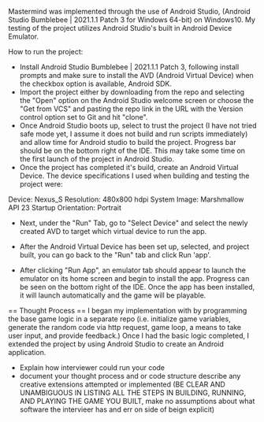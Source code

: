 Mastermind was implemented through the use of Android Studio, (Android Studio Bumblebee | 2021.1.1 Patch 3 for Windows 64-bit) on Windows10.
My testing of the project utilizes Android Studio's built in Android Device Emulator.

How to run the project:
- Install Android Studio Bumblebee | 2021.1.1 Patch 3, following install prompts and make sure to install the AVD (Android Virtual Device) when the checkbox option is available, Android SDK.
- Import the project either by downloading from the repo and selecting the "Open" option on the Android Studio welcome screen or choose the "Get from VCS" and pasting the repo link in the URL with the Version control option set to Git and hit "clone".
- Once Android Studio boots up, select to trust the project (I have not tried safe mode yet, I assume it does not build and run scripts immediately) and allow time for Android studio to build the project. Progress bar should be on the bottom right of the IDE. This may take some time on the first launch of the project in Android Studio.
- Once the project has completed it's build, create an Android Virtual Device. The device specifications I used when building and testing the project were:

Device: Nexus_S
Resolution: 480x800 hdpi
System Image: Marshmallow API 23
Startup Orientation: Portrait

- Next, under the "Run" Tab, go to "Select Device" and select the newly created AVD to target which virtual device to run the app.
- After the Android Virtual Device has been set up, selected, and project built, you can go back to the "Run" tab and click Run 'app'.

- After clicking "Run App", an emulator tab should appear to launch the emulator on its home screen and begin to install the app. Progress can be seen on the bottom right of the IDE. Once the app has been installed, it will launch automatically and the game will be playable.


== Thought Process ==
I began my implementation with by programming the base game logic in a separate repo (i.e. initialize game variables, generate the random code via http request, game loop, a means to take user input, and provide feedback.)
Once I had the basic logic completed, I extended the project by using Android Studio to create an Android application. 





- Explain how interviewer could run your code
- document your thought process and or code structure
describe any creative extensions attempted or implemented
(BE CLEAR AND UNAMBIGUOUS IN LISTING ALL THE STEPS IN BUILDING, RUNNING, AND PLAYING THE GAME YOU BUILT, make no assumptions about what software the intervieer has and err on side of beign explicit)